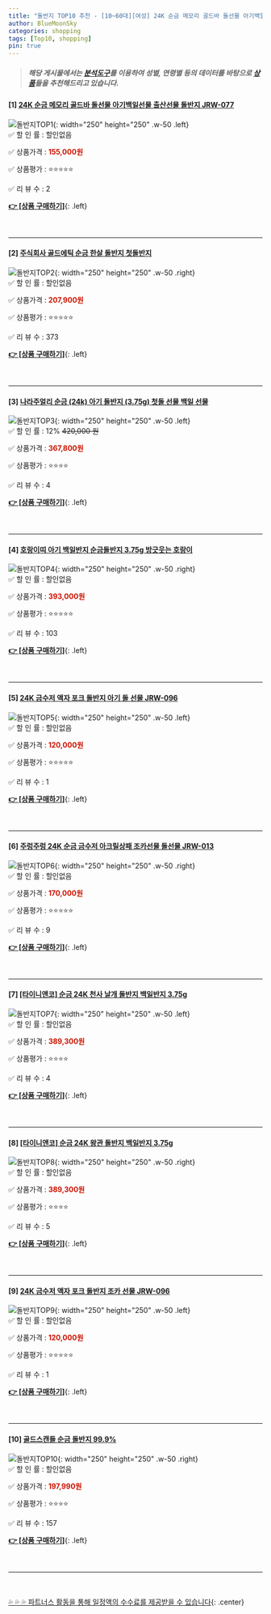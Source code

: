 ```yaml
---
title: "돌반지 TOP10 추천 - [10~60대][여성] 24K 순금 메모리 골드바 돌선물 아기백일선물 출산선물 돌반지 JRW-077"
author: BlueMoonSky
categories: shopping
tags: [Top10, shopping]
pin: true
---
```


> ##### 해당 게시물에서는 [**분석도구**](https://itemscout.io/)를 이용하여 **성별**, **연령별** 등의 데이터를 바탕으로 [**상품**](https://link.coupang.com/a/baae76)들을 추천해드리고 있습니다.

#### [1] [24K 순금 메모리 골드바 돌선물 아기백일선물 출산선물 돌반지 JRW-077](https://link.coupang.com/re/AFFSDP?lptag=AF5964186&subid=bluemoonsky6999&pageKey=6572140965&traceid=V0-153&itemId=14756818414&vendorItemId=81997135963)
![돌반지TOP1](https://thumbnail9.coupangcdn.com/thumbnails/remote/230x230ex/image/vendor_inventory/4512/951501bb28a64b1b27a473dcd73902c5b295c59ada81143606be3b5932d1.jpg){: width="250" height="250" .w-50 .left}
<br>
✅ 할 인 률 : 할인없음   

✅ 상품가격 : <span style="color:#cb1400"> **155,000원** </span>

✅ 상품평가 : ⭐⭐⭐⭐⭐

✅ 리 뷰 수 : 2

[**👉  [상품 구매하기]**](https://link.coupang.com/re/AFFSDP?lptag=AF5964186&subid=bluemoonsky6999&pageKey=6572140965&traceid=V0-153&itemId=14756818414&vendorItemId=81997135963){: .left}
<br>
<br>
<br>

***

#### [2] [주식회사 골드에틱 순금 한살 돌반지 첫돌반지](https://link.coupang.com/re/AFFSDP?lptag=AF5964186&subid=bluemoonsky6999&pageKey=155785089&traceid=V0-153&itemId=448532233&vendorItemId=4112078619)
![돌반지TOP2](https://thumbnail6.coupangcdn.com/thumbnails/remote/230x230ex/image/vendor_inventory/images/2018/11/12/13/7/a6343ffa-d673-4d9d-88f1-67546433469c.jpg){: width="250" height="250" .w-50 .right}
<br>
✅ 할 인 률 : 할인없음   

✅ 상품가격 : <span style="color:#cb1400"> **207,900원** </span>

✅ 상품평가 : ⭐⭐⭐⭐⭐

✅ 리 뷰 수 : 373

[**👉  [상품 구매하기]**](https://link.coupang.com/re/AFFSDP?lptag=AF5964186&subid=bluemoonsky6999&pageKey=155785089&traceid=V0-153&itemId=448532233&vendorItemId=4112078619){: .left}
<br>
<br>
<br>

***

#### [3] [나라주얼리 순금 (24k) 아기 돌반지 (3.75g) 첫돌 선물 백일 선물](https://link.coupang.com/re/AFFSDP?lptag=AF5964186&subid=bluemoonsky6999&pageKey=7390988968&traceid=V0-153&itemId=19108712061&vendorItemId=86291232946)
![돌반지TOP3](https://thumbnail10.coupangcdn.com/thumbnails/remote/230x230ex/image/vendor_inventory/ff9d/2b74da038f8ca752ef2666ab44dd1736645192532f2b33d17ba0134b3fff.jpg){: width="250" height="250" .w-50 .left}
<br>
✅ 할 인 률 : 12%   ~~<del class="base-price"> 420,000  </del>원~~

✅ 상품가격 : <span style="color:#cb1400"> **367,800원** </span>

✅ 상품평가 : ⭐⭐⭐⭐

✅ 리 뷰 수 : 4

[**👉  [상품 구매하기]**](https://link.coupang.com/re/AFFSDP?lptag=AF5964186&subid=bluemoonsky6999&pageKey=7390988968&traceid=V0-153&itemId=19108712061&vendorItemId=86291232946){: .left}
<br>
<br>
<br>

***

#### [4] [호랑이띠 아기 백일반지 순금돌반지 3.75g 방긋웃는 호랑이](https://link.coupang.com/re/AFFSDP?lptag=AF5964186&subid=bluemoonsky6999&pageKey=6458599458&traceid=V0-153&itemId=14047483889&vendorItemId=82169792341)
![돌반지TOP4](https://thumbnail9.coupangcdn.com/thumbnails/remote/230x230ex/image/vendor_inventory/2459/fc4019ac146a7454d2990026b34aa5be51745e495353eef9bd795a8fc3d6.jpg){: width="250" height="250" .w-50 .right}
<br>
✅ 할 인 률 : 할인없음   

✅ 상품가격 : <span style="color:#cb1400"> **393,000원** </span>

✅ 상품평가 : ⭐⭐⭐⭐⭐

✅ 리 뷰 수 : 103

[**👉  [상품 구매하기]**](https://link.coupang.com/re/AFFSDP?lptag=AF5964186&subid=bluemoonsky6999&pageKey=6458599458&traceid=V0-153&itemId=14047483889&vendorItemId=82169792341){: .left}
<br>
<br>
<br>

***

#### [5] [24K 금수저 액자 포크 돌반지 아기 돌 선물 JRW-096](https://link.coupang.com/re/AFFSDP?lptag=AF5964186&subid=bluemoonsky6999&pageKey=7439559966&traceid=V0-153&itemId=19342511765&vendorItemId=86455995880)
![돌반지TOP5](https://thumbnail6.coupangcdn.com/thumbnails/remote/230x230ex/image/vendor_inventory/417c/fd900aebbcb75dfaef3c6418ab66c16077edf36487025d4ed612ac435a4b.jpg){: width="250" height="250" .w-50 .left}
<br>
✅ 할 인 률 : 할인없음   

✅ 상품가격 : <span style="color:#cb1400"> **120,000원** </span>

✅ 상품평가 : ⭐⭐⭐⭐⭐

✅ 리 뷰 수 : 1

[**👉  [상품 구매하기]**](https://link.coupang.com/re/AFFSDP?lptag=AF5964186&subid=bluemoonsky6999&pageKey=7439559966&traceid=V0-153&itemId=19342511765&vendorItemId=86455995880){: .left}
<br>
<br>
<br>

***

#### [6] [주렁주렁 24K 순금 금수저 아크릴상패 조카선물 돌선물 JRW-013](https://link.coupang.com/re/AFFSDP?lptag=AF5964186&subid=bluemoonsky6999&pageKey=6121850198&traceid=V0-153&itemId=11609511653&vendorItemId=78797002178)
![돌반지TOP6](https://thumbnail9.coupangcdn.com/thumbnails/remote/230x230ex/image/vendor_inventory/63b6/7b6ff198ad2e11f9abd6aaddd338a60e02e7b6ba07a4146ca32d9b28f00c.jpg){: width="250" height="250" .w-50 .right}
<br>
✅ 할 인 률 : 할인없음   

✅ 상품가격 : <span style="color:#cb1400"> **170,000원** </span>

✅ 상품평가 : ⭐⭐⭐⭐⭐

✅ 리 뷰 수 : 9

[**👉  [상품 구매하기]**](https://link.coupang.com/re/AFFSDP?lptag=AF5964186&subid=bluemoonsky6999&pageKey=6121850198&traceid=V0-153&itemId=11609511653&vendorItemId=78797002178){: .left}
<br>
<br>
<br>

***

#### [7] [[타이니앤코] 순금 24K 천사 날개 돌반지 백일반지 3.75g](https://link.coupang.com/re/AFFSDP?lptag=AF5964186&subid=bluemoonsky6999&pageKey=7389977124&traceid=V0-153&itemId=19104393951&vendorItemId=86624682031)
![돌반지TOP7](https://thumbnail10.coupangcdn.com/thumbnails/remote/230x230ex/image/vendor_inventory/169a/66c8f035f217817ecfaea2db74d997ae46413a0de20931e0693ad046aba7.jpg){: width="250" height="250" .w-50 .left}
<br>
✅ 할 인 률 : 할인없음   

✅ 상품가격 : <span style="color:#cb1400"> **389,300원** </span>

✅ 상품평가 : ⭐⭐⭐⭐

✅ 리 뷰 수 : 4

[**👉  [상품 구매하기]**](https://link.coupang.com/re/AFFSDP?lptag=AF5964186&subid=bluemoonsky6999&pageKey=7389977124&traceid=V0-153&itemId=19104393951&vendorItemId=86624682031){: .left}
<br>
<br>
<br>

***

#### [8] [[타이니앤코] 순금 24K 왕관 돌반지 백일반지 3.75g](https://link.coupang.com/re/AFFSDP?lptag=AF5964186&subid=bluemoonsky6999&pageKey=7390033544&traceid=V0-153&itemId=19104597131&vendorItemId=86225049730)
![돌반지TOP8](https://thumbnail7.coupangcdn.com/thumbnails/remote/230x230ex/image/vendor_inventory/8f8c/15620ef908a114170b8786e9a3f5579ec93a4691a67fb7f0a0acec1d7064.jpg){: width="250" height="250" .w-50 .right}
<br>
✅ 할 인 률 : 할인없음   

✅ 상품가격 : <span style="color:#cb1400"> **389,300원** </span>

✅ 상품평가 : ⭐⭐⭐⭐

✅ 리 뷰 수 : 5

[**👉  [상품 구매하기]**](https://link.coupang.com/re/AFFSDP?lptag=AF5964186&subid=bluemoonsky6999&pageKey=7390033544&traceid=V0-153&itemId=19104597131&vendorItemId=86225049730){: .left}
<br>
<br>
<br>

***

#### [9] [24K 금수저 액자 포크 돌반지 조카 선물 JRW-096](https://link.coupang.com/re/AFFSDP?lptag=AF5964186&subid=bluemoonsky6999&pageKey=7439560102&traceid=V0-153&itemId=19342512211&vendorItemId=86455998172)
![돌반지TOP9](https://thumbnail8.coupangcdn.com/thumbnails/remote/230x230ex/image/vendor_inventory/bc01/5978a6c9faefe14a542b3840e2f4ca4e399ffad92a20dba75ebae7cd59f6.jpg){: width="250" height="250" .w-50 .left}
<br>
✅ 할 인 률 : 할인없음   

✅ 상품가격 : <span style="color:#cb1400"> **120,000원** </span>

✅ 상품평가 : ⭐⭐⭐⭐⭐

✅ 리 뷰 수 : 1

[**👉  [상품 구매하기]**](https://link.coupang.com/re/AFFSDP?lptag=AF5964186&subid=bluemoonsky6999&pageKey=7439560102&traceid=V0-153&itemId=19342512211&vendorItemId=86455998172){: .left}
<br>
<br>
<br>

***

#### [10] [골드스캔들 순금 돌반지 99.9%](https://link.coupang.com/re/AFFSDP?lptag=AF5964186&subid=bluemoonsky6999&pageKey=60530563&traceid=V0-153&itemId=207733743&vendorItemId=3491661658)
![돌반지TOP10](https://thumbnail8.coupangcdn.com/thumbnails/remote/230x230ex/image/vendor_inventory/images/2018/06/15/15/3/b394a47d-61c1-4477-9dd5-474cc6fa87fc.jpg){: width="250" height="250" .w-50 .right}
<br>
✅ 할 인 률 : 할인없음   

✅ 상품가격 : <span style="color:#cb1400"> **197,990원** </span>

✅ 상품평가 : ⭐⭐⭐⭐

✅ 리 뷰 수 : 157

[**👉  [상품 구매하기]**](https://link.coupang.com/re/AFFSDP?lptag=AF5964186&subid=bluemoonsky6999&pageKey=60530563&traceid=V0-153&itemId=207733743&vendorItemId=3491661658){: .left}
<br>
<br>
<br>

***
<br><br>[💦 💦 💦 파트너스 활동을 통해 일정액의 수수료를 제공받을 수 있습니다](https://link.coupang.com/a/baae76){: .center}